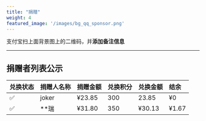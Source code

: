 ```yaml
---
title: "捐赠"
weight: 4
featured_image: '/images/bg_qq_sponsor.png'
---
```


支付宝扫上面背景图上的二维码，并**添加备注信息**

---

## 捐赠者列表公示

|兑换状态|捐赠人名称|捐赠金额|兑换积分|兑换金额|结余
|:---|:------|:-----|:-------|:----|:---
|✅|joker|¥23.85|300|23.85|¥0
|✅|**瑞 |¥31.80|350|¥30.13|¥1.67